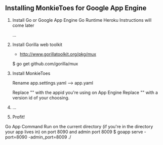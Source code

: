 Installing MonkieToes for Google App Engine
--------------------------------------------
 
1) Install Go or Google App Engine Go Runtime
	Heroku Instructions will come later

	...

2) Install Gorilla web toolkit 
	- http://www.gorillatoolkit.org/pkg/mux

	$ go get github.com/gorilla/mux

3) Install MonkieToes

	Rename app.settings.yaml --> app.yaml

	Replace "<the application id>" with the appid you're using on App Engine
	Replace "<the version id>" with a version id of your choosing.


4)  ...

5) Profit!



Go App Command
Run on the current directory (if you're in the directory your app lives in) 
on port 8090 and admin port 8009
$ goapp serve -port=8090 -admin_port=8009 ./
